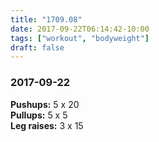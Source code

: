 ```yaml
---
title: "1709.08"
date: 2017-09-22T06:14:42-10:00
tags: ["workout", "bodyweight"]
draft: false
---
```


### 2017-09-22

**Pushups:** 5 x 20  
**Pullups:** 5 x 5  
**Leg raises:** 3 x 15

